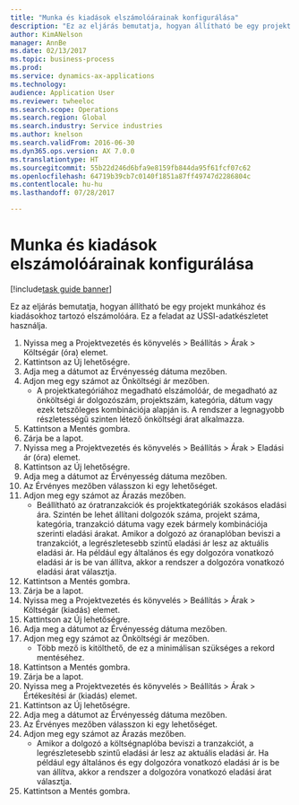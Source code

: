 ```yaml
--- 
title: "Munka és kiadások elszámolóárainak konfigurálása"
description: "Ez az eljárás bemutatja, hogyan állítható be egy projekt munkához és kiadásokhoz tartozó elszámolóára."
author: KimANelson
manager: AnnBe
ms.date: 02/13/2017
ms.topic: business-process
ms.prod: 
ms.service: dynamics-ax-applications
ms.technology: 
audience: Application User
ms.reviewer: twheeloc
ms.search.scope: Operations
ms.search.region: Global
ms.search.industry: Service industries
ms.author: knelson
ms.search.validFrom: 2016-06-30
ms.dyn365.ops.version: AX 7.0.0
ms.translationtype: HT
ms.sourcegitcommit: 55b22d246d6bfa9e8159fb844da95f61fcf07c62
ms.openlocfilehash: 64719b39cb7c0140f1851a87ff49747d2286804c
ms.contentlocale: hu-hu
ms.lasthandoff: 07/28/2017

---
```

# <a name="configure-standard-costs-for-labor-and-expenses"></a>Munka és kiadások elszámolóárainak konfigurálása

[!include[task guide banner](../../includes/task-guide-banner.md)]

Ez az eljárás bemutatja, hogyan állítható be egy projekt munkához és kiadásokhoz tartozó elszámolóára. Ez a feladat az USSI-adatkészletet használja.

1. Nyissa meg a Projektvezetés és könyvelés > Beállítás > Árak > Költségár (óra) elemet.
2. Kattintson az Új lehetőségre.
3. Adja meg a dátumot az Érvényesség dátuma mezőben.
4. Adjon meg egy számot az Önköltségi ár mezőben.
    * A projektkategóriához megadható elszámolóár, de megadható az önköltségi ár dolgozószám, projektszám, kategória, dátum vagy ezek tetszőleges kombinációja alapján is. A rendszer a legnagyobb részletességű szinten létező önköltségi árat alkalmazza.  
5. Kattintson a Mentés gombra.
6. Zárja be a lapot.
7. Nyissa meg a Projektvezetés és könyvelés > Beállítás > Árak > Eladási ár (óra) elemet.
8. Kattintson az Új lehetőségre.
9. Adja meg a dátumot az Érvényesség dátuma mezőben.
10. Az Érvényes mezőben válasszon ki egy lehetőséget.
11. Adjon meg egy számot az Árazás mezőben.
    * Beállítható az óratranzakciók és projektkategóriák szokásos eladási ára. Szintén be lehet állítani dolgozók száma, projekt száma, kategória, tranzakció dátuma vagy ezek bármely kombinációja szerinti eladási árakat. Amikor a dolgozó az óranaplóban beviszi a tranzakciót, a legrészletesebb szintű eladási ár lesz az aktuális eladási ár. Ha például egy általános és egy dolgozóra vonatkozó eladási ár is be van állítva, akkor a rendszer a dolgozóra vonatkozó eladási árat választja.  
12. Kattintson a Mentés gombra.
13. Zárja be a lapot.
14. Nyissa meg a Projektvezetés és könyvelés > Beállítás > Árak > Költségár (kiadás) elemet.
15. Kattintson az Új lehetőségre.
16. Adja meg a dátumot az Érvényesség dátuma mezőben.
17. Adjon meg egy számot az Önköltségi ár mezőben.
    * Több mező is kitölthető, de ez a minimálisan szükséges a rekord mentéséhez.  
18. Kattintson a Mentés gombra.
19. Zárja be a lapot.
20. Nyissa meg a Projektvezetés és könyvelés > Beállítás > Árak > Értékesítési ár (kiadás) elemet.
21. Kattintson az Új lehetőségre.
22. Adja meg a dátumot az Érvényesség dátuma mezőben.
23. Az Érvényes mezőben válasszon ki egy lehetőséget.
24. Adjon meg egy számot az Árazás mezőben.
    * Amikor a dolgozó a költségnaplóba beviszi a tranzakciót, a legrészletesebb szintű eladási ár lesz az aktuális eladási ár. Ha például egy általános és egy dolgozóra vonatkozó eladási ár is be van állítva, akkor a rendszer a dolgozóra vonatkozó eladási árat választja.  
25. Kattintson a Mentés gombra.


